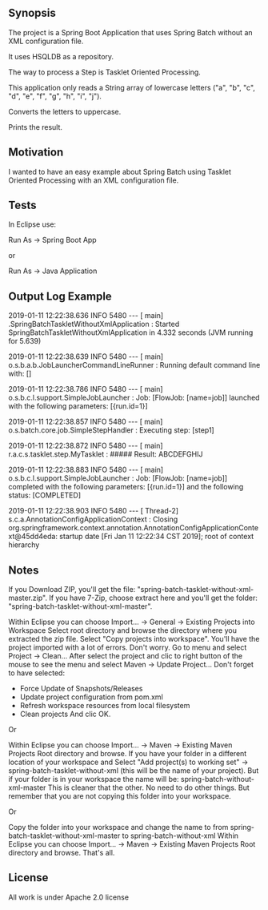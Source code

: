## Synopsis

The project is a Spring Boot Application that uses Spring Batch without an XML configuration file.

It uses HSQLDB as a repository.

The way to process a Step is Tasklet Oriented Processing.

This application only reads a String array of lowercase letters ("a", "b", "c", "d", "e", "f", "g", "h", "i", "j").

Converts the letters to uppercase.

Prints the result.

## Motivation

I wanted to have an easy example about Spring Batch using Tasklet Oriented Processing with an XML configuration file.

## Tests

In Eclipse use: 

Run As -> Spring Boot App

or

Run As -> Java Application

## Output Log Example

2019-01-11 12:22:38.636  INFO 5480 --- [           main] .SpringBatchTaskletWithoutXmlApplication : Started SpringBatchTaskletWithoutXmlApplication in 4.332 seconds (JVM running for 5.639)

2019-01-11 12:22:38.639  INFO 5480 --- [           main] o.s.b.a.b.JobLauncherCommandLineRunner   : Running default command line with: []

2019-01-11 12:22:38.786  INFO 5480 --- [           main] o.s.b.c.l.support.SimpleJobLauncher      : Job: [FlowJob: [name=job]] launched with the following parameters: [{run.id=1}]

2019-01-11 12:22:38.857  INFO 5480 --- [           main] o.s.batch.core.job.SimpleStepHandler     : Executing step: [step1]

2019-01-11 12:22:38.872  INFO 5480 --- [           main] r.a.c.s.tasklet.step.MyTasklet           : ##### Result: ABCDEFGHIJ

2019-01-11 12:22:38.883  INFO 5480 --- [           main] o.s.b.c.l.support.SimpleJobLauncher      : Job: [FlowJob: [name=job]] completed with the following parameters: [{run.id=1}] and the following status: [COMPLETED]

2019-01-11 12:22:38.903  INFO 5480 --- [       Thread-2] s.c.a.AnnotationConfigApplicationContext : Closing org.springframework.context.annotation.AnnotationConfigApplicationContext@45dd4eda: startup date [Fri Jan 11 12:22:34 CST 2019]; root of context hierarchy

## Notes

If you Download ZIP, you'll get the file: "spring-batch-tasklet-without-xml-master.zip".
If you have 7-Zip, choose extract here and you'll get the folder: "spring-batch-tasklet-without-xml-master".

Within Eclipse you can choose Import... -> General -> Existing Projects into Workspace
Select root directory and browse the directory where you extracted the zip file.
Select "Copy projects into workspace".
You'll have the project imported with a lot of errors. Don't worry.
Go to menu and select Project -> Clean...
After select the project and clic to right button of the mouse to see the menu and select Maven -> Update Project...
Don't forget to have selected:
- Force Update of Snapshots/Releases
- Update project configuration from pom.xml
- Refresh workspace resources from local filesystem
- Clean projects
And clic OK.

Or

Within Eclipse you can choose Import... -> Maven -> Existing Maven Projects 
Root directory and browse.
If you have your folder in a different location of your workspace and
Select "Add project(s) to working set" -> spring-batch-tasklet-without-xml (this will be the name of your project).
But if your folder is in your workspace the name will be: spring-batch-without-xml-master
This is cleaner that the other. No need to do other things.
But remember that you are not copying this folder into your workspace.

Or

Copy the folder into your workspace and change the name to  from spring-batch-tasklet-without-xml-master to spring-batch-without-xml
Within Eclipse you can choose Import... -> Maven -> Existing Maven Projects 
Root directory and browse.
That's all.

## License

All work is under Apache 2.0 license
